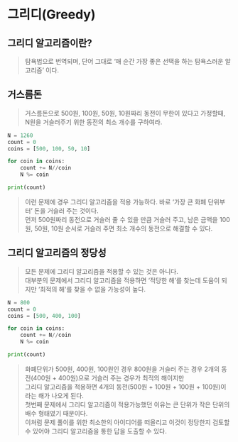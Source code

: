 # 그리디(Greedy)

## 그리디 알고리즘이란?

> 탐욕법으로 번역되며, 단어 그대로 ‘매 순간 가장 좋은 선택을 하는 탐욕스러운 알고리즘’ 이다.
> 

## 거스름돈

> 거스름돈으로 500원, 100원, 50원, 10원짜리 동전이 무한이 있다고 가정할때,
N원을 거슬러주기 위한 동전의 최소 개수를 구하여라.
> 

```python
N = 1260
count = 0
coins = [500, 100, 50, 10]

for coin in coins:
	count += N//coin
	N %= coin

print(count)
```

> 이런 문제에 경우 그리디 알고리즘을 적용 가능하다. 바로 ‘가장 큰 화폐 단위부터’ 돈을 거슬러 주는 것이다.   
먼저 500원짜리 동전으로 거슬러 줄 수 있을 만큼 거슬러 주고,
남은 금액을 100원, 50원, 10원 순서로 거슬러 주면 최소 개수의 동전으로 해결할 수 있다.
> 

## 그리디 알고리즘의 정당성

> 모든 문제에 그리디 알고리즘을 적용할 수 있는 것은 아니다.   
> 대부분의 문제에서 그리디 알고리즘을 적용하면 ‘적당한 해’를 찾는데 도움이 되지만 ‘최적의 해'를 찾을 수 없을 가능성이 높다.
> 

```python
N = 800
count = 0
coins = [500, 400, 100]

for coin in coins:
	count += N//coin
	N %= coin

print(count)
```

> 화폐단위가 500원, 400원, 100원인 경우 800원을 거슬러 주는 경우 2개의 동전(400원 + 400원)으로 거슬러 주는 경우가 최적의 해이지만   
그리디 알고리즘을 적용하면 4개의 동전(500원 + 100원 + 100원 + 100원)이라는 해가 나오게 된다.   
첫번째 문제에서 그리디 알고리즘이 적용가능했던 이유는 큰 단위가 작은 단위의 배수 형태였기 때문이다.    
이처럼 문제 풀이를 위한 최소한의 아이디어를 떠올리고 이것이 정당한지 검토할 수 있어야 그리디 알고리즘을 통한 답을 도출할 수 있다.
>
